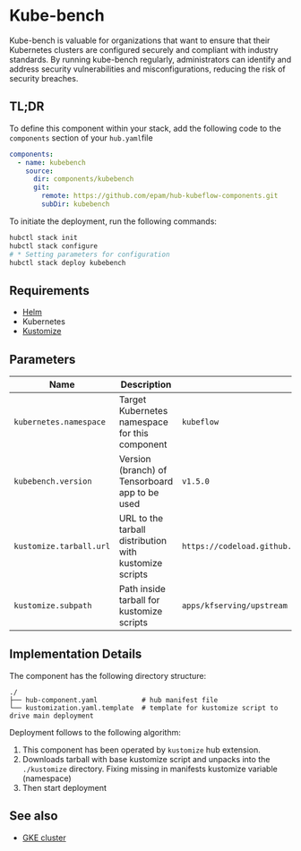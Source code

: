 # Kube-bench

Kube-bench is valuable for organizations that want to ensure that their Kubernetes clusters are configured securely and compliant with industry standards.
By running kube-bench regularly, administrators can identify and address security vulnerabilities and misconfigurations, reducing the risk of security breaches.

## TL;DR

To define this component within your stack, add the following code to the `components` section of your  `hub.yaml`file

```yaml
components:
  - name: kubebench
    source:
      dir: components/kubebench
      git:
        remote: https://github.com/epam/hub-kubeflow-components.git
        subDir: kubebench
```

To initiate the deployment, run the following commands:

```bash
hubctl stack init
hubctl stack configure
# * Setting parameters for configuration
hubctl stack deploy kubebench
```

## Requirements

* [Helm](https://helm.sh/docs/intro/install/)
* Kubernetes
* [Kustomize](https://kustomize.io)

## Parameters

| Name                    | Description                                            | Default Value                                                                 |
|-------------------------|--------------------------------------------------------|-------------------------------------------------------------------------------|
| `kubernetes.namespace`  | Target Kubernetes namespace for this component         | `kubeflow`                                                                    |
| `kubebench.version`     | Version (branch) of Tensorboard app to be used         | `v1.5.0`                                                                      |
| `kustomize.tarball.url` | URL to the tarball distribution with kustomize scripts | `https://codeload.github.com/kubeflow/manifests/tar.gz/${kubernetes.version}` |
| `kustomize.subpath`     | Path inside tarball for kustomize scripts              | `apps/kfserving/upstream`                                                     |

## Implementation Details

The component has the following directory structure:

```text
./
├── hub-component.yaml           # hub manifest file
└── kustomization.yaml.template  # template for kustomize script to drive main deployment
```

Deployment follows to the following algorithm:

1. This component has been operated by `kustomize` hub extension.
2. Downloads tarball with base kustomize script and unpacks into the `./kustomize` directory. Fixing missing in manifests kustomize variable (namespace)
3. Then start deployment

## See also

* [GKE cluster](https://github.com/agilestacks/google-components/tree/main/gke-gcloud)
